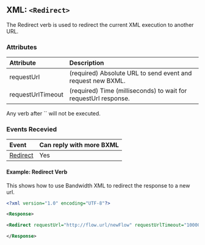 
## XML: `<Redirect>`
The Redirect verb is used to redirect the current XML execution to another URL.

### Attributes
| Attribute         | Description                                                                         |
|:------------------|:------------------------------------------------------------------------------------|
| requestUrl        | (required) Absolute URL to send event and request new BXML.                         |
| requestUrlTimeout | (required) Time (milliseconds) to wait for requestUrl response.                     |

<aside class="alert general small">
<p>
Any verb after `<Redirect>` will not be executed. 
<p>
</aside>

### Events Recevied

| Event                          | Can reply with more BXML |
|:-------------------------------|:-------------------------|
| [Redirect](events/redirect.md) | Yes                      |


#### Example: Redirect Verb
This shows how to use Bandwidth XML to redirect the response to a new url.


```XML
<?xml version="1.0" encoding="UTF-8"?>

<Response>

<Redirect requestUrl="http://flow.url/newFlow" requestUrlTimeout="10000"></Redirect>

</Response>
```



